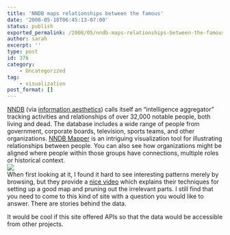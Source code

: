 ```yaml
---
title: 'NNDB maps relationships between the famous'
date: '2008-05-18T06:45:13-07:00'
status: publish
exported_permalink: /2008/05/nndb-maps-relationships-between-the-famous
author: sarah
excerpt: ''
type: post
id: 376
category:
    - Uncategorized
tag:
    - visualization
post_format: []
---
```

[NNDB](http://mapper.nndb.com/) (via [information aesthetics](http://infosthetics.com/archives/2008/05/personal_profile_network_graphs.html)) calls itself an “intelligence aggregator” tracking activities and relationships of over 32,000 notable people, both living and dead. The database includes a wide range of people from government, corporate boards, television, sports teams, and other organizations. [NNDB Mapper](http://mapper.nndb.com/) is an intriguing visualization tool for illustrating relationships between people. You can also see how organizations might be aligned where people within those groups have connections, multiple roles or historical context.  
![](http://www.nndb.com/mapper-demo.jpg)  
When first looking at it, I found it hard to see interesting patterns merely by browsing, but they provide a [nice video](http://mapper.nndb.com/pr.html) which explains their techniques for setting up a good map and pruning out the irrelevant parts. I still find that you need to come to this kind of site with a question you would like to answer. There are stories behind the data.

It would be cool if this site offered APIs so that the data would be accessible from other projects.
